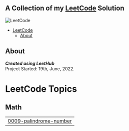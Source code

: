 ## A Collection of my [LeetCode](https://leetcode.com/ashad001sp/) Solution

![LeetCode](https://leetcode.com/static/images/LeetCode_Sharing.png)

 - [LeetCode](#leetcode)
   - [About](#about)

## About
***Created using LeetHub***
</br>
Project Started: 19th, June, 2022.


<!---LeetCode Topics Start-->
# LeetCode Topics
## Math
|  |
| ------- |
| [0009-palindrome-number](https://github.com/Ashad001/LeetCode/tree/master/0009-palindrome-number) |
<!---LeetCode Topics End-->